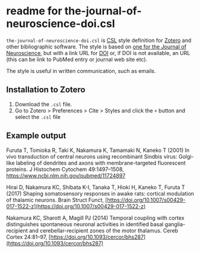 # readme for the-journal-of-neuroscience-doi.csl



`the-journal-of-neuroscience-doi.csl` is [CSL](https://en.wikipedia.org/wiki/Citation_Style_Language) style definition for [Zotero](https://www.zotero.org/) and other bibliographic software. The style is based on [one for the Journal of Neuroscience](http://www.zotero.org/styles/the-journal-of-neuroscience), but with a link URL for [DOI](https://en.wikipedia.org/wiki/Digital_object_identifier) or, if DOI is not available, an URL (this can be link to PubMed entry or journal web site etc).

The style is useful in written communication, such as emails.



## Installation to Zotero

1. Download the `.csl` file.
2. Go to Zotero > Preferences > Cite > Styles and click the `+` button and select the `.csl` file



## Example output

Furuta T, Tomioka R, Taki K, Nakamura K, Tamamaki N, Kaneko T (2001) In vivo transduction of central neurons using recombinant Sindbis virus: Golgi-like labeling of dendrites and axons with membrane-targeted fluorescent proteins. J Histochem Cytochem 49:1497–1508, https://www.ncbi.nlm.nih.gov/pubmed/11724897

Hirai D, Nakamura KC, Shibata K-I, Tanaka T, Hioki H, Kaneko T, Furuta T (2017) Shaping somatosensory responses in awake rats: cortical modulation of thalamic neurons. Brain Struct Funct, [https://doi.org/10.1007/s00429-017-1522-z](https://doi.org/10.1007/s00429-017-1522-z)

Nakamura KC, Sharott A, Magill PJ (2014) Temporal coupling with cortex distinguishes spontaneous neuronal activities in identified basal ganglia-recipient and cerebellar-recipient zones of the motor thalamus. Cereb Cortex 24:81–97, [https://doi.org/10.1093/cercor/bhs287](https://doi.org/10.1093/cercor/bhs287)

